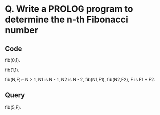 # Q. Write a PROLOG program to determine the n-th Fibonacci number

## Code

fib(0,1).

fib(1,1).

fib(N,F):-
    N > 1,
    N1 is N - 1,
    N2 is N - 2,
    fib(N1,F1),
    fib(N2,F2),
    F is F1 + F2.

## Query

fib(5,F).
